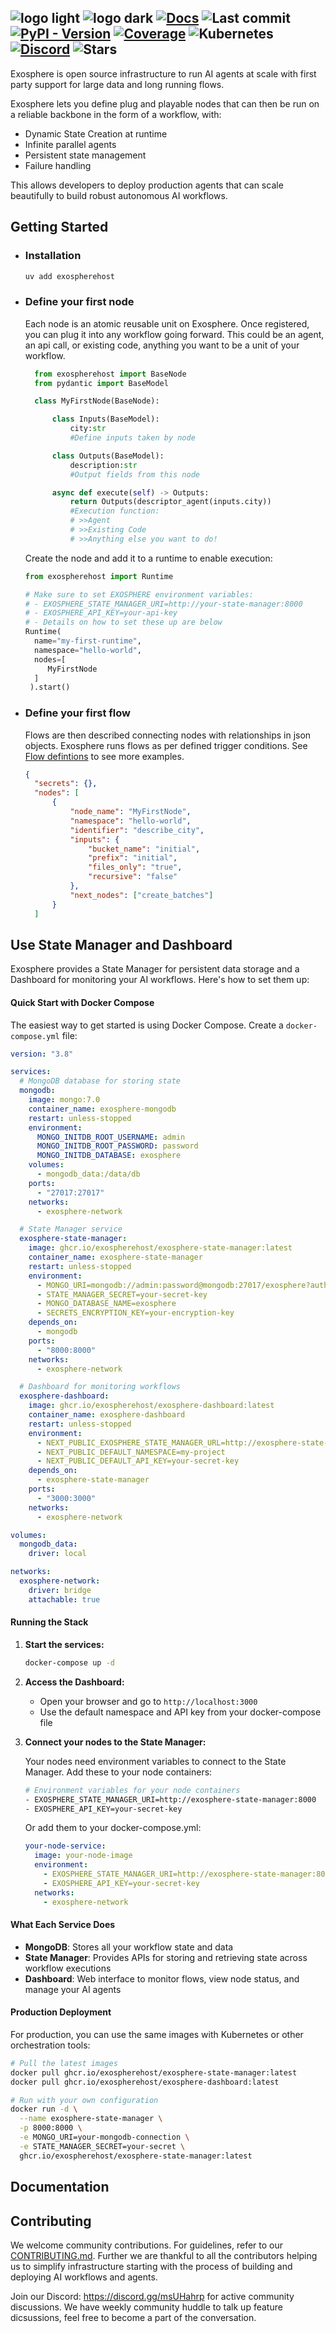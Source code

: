 ![logo light](assets/logo-light.svg#gh-light-mode-only)
![logo dark](assets/logo-dark.svg#gh-dark-mode-only)
[![Docs](https://img.shields.io/badge/docs-latest-success)](https://docs.exosphere.host)
![Last commit](https://img.shields.io/github/last-commit/exospherehost/exospherehost)
[![PyPI - Version](https://img.shields.io/pypi/v/exospherehost)](https://pypi.org/project/exospherehost/)
[![Coverage](https://img.shields.io/codecov/c/gh/exospherehost/exospherehost)](https://codecov.io/gh/exospherehost/exospherehost)
![Kubernetes](https://img.shields.io/badge/Kubernetes-native-326ce5?logo=kubernetes&logoColor=white)
[![Discord](https://badgen.net/discord/members/V8uuA6mmzg)](https://discord.gg/V8uuA6mmzg)
![Stars](https://img.shields.io/github/stars/exospherehost/exospherehost?style=social)
---
Exosphere is open source infrastructure to run AI agents at scale with first party support for large data and long running flows.

Exosphere lets you define plug and playable nodes that can then be run on a reliable backbone in the form of a workflow, with:
- Dynamic State Creation at runtime
- Infinite parallel agents 
- Persistent state management
- Failure handling

This allows developers to deploy production agents that can scale beautifully to build robust autonomous AI workflows.


## Getting Started

- ### Installation
  ```bash
  uv add exospherehost
  ```

- ### Define your first node
   Each node is an atomic reusable unit on Exosphere. Once registered, you can plug it into any workflow going forward. This could be an agent, an api call, or existing code, anything you want to be a unit of your workflow. 
  ```python
    from exospherehost import BaseNode
    from pydantic import BaseModel

    class MyFirstNode(BaseNode):

        class Inputs(BaseModel):
            city:str
            #Define inputs taken by node

        class Outputs(BaseModel):
            description:str
            #Output fields from this node            

        async def execute(self) -> Outputs:    
            return Outputs(descriptor_agent(inputs.city))        
            #Execution function:
            # >>Agent
            # >>Existing Code
            # >>Anything else you want to do!
  ```

 

  Create the node and add it to a runtime to enable execution:
  ```python
  from exospherehost import Runtime

  # Make sure to set EXOSPHERE environment variables:
  # - EXOSPHERE_STATE_MANAGER_URI=http://your-state-manager:8000
  # - EXOSPHERE_API_KEY=your-api-key
  # - Details on how to set these up are below
  Runtime(
    name="my-first-runtime",
    namespace="hello-world",
    nodes=[
       MyFirstNode
    ]
   ).start()
  ```

- ### Define your first flow
  
  Flows are then described connecting nodes with relationships in json objects. Exosphere runs flows as per defined trigger conditions. See [Flow defintions](https://docs.exosphere.host) to see more examples.
  ```json
  {
    "secrets": {},
    "nodes": [
        {
            "node_name": "MyFirstNode",
            "namespace": "hello-world",
            "identifier": "describe_city",
            "inputs": {
                "bucket_name": "initial",
                "prefix": "initial",
                "files_only": "true",
                "recursive": "false"
            },
            "next_nodes": ["create_batches"]
        }
    ]
  ```

## Use State Manager and Dashboard

Exosphere provides a State Manager for persistent data storage and a Dashboard for monitoring your AI workflows. Here's how to set them up:

#### Quick Start with Docker Compose

The easiest way to get started is using Docker Compose. Create a `docker-compose.yml` file:

```yaml
version: "3.8"

services:
  # MongoDB database for storing state
  mongodb:
    image: mongo:7.0
    container_name: exosphere-mongodb
    restart: unless-stopped
    environment:
      MONGO_INITDB_ROOT_USERNAME: admin
      MONGO_INITDB_ROOT_PASSWORD: password
      MONGO_INITDB_DATABASE: exosphere
    volumes:
      - mongodb_data:/data/db
    ports:
      - "27017:27017"
    networks:
      - exosphere-network

  # State Manager service
  exosphere-state-manager:
    image: ghcr.io/exospherehost/exosphere-state-manager:latest
    container_name: exosphere-state-manager
    restart: unless-stopped
    environment:
      - MONGO_URI=mongodb://admin:password@mongodb:27017/exosphere?authSource=admin
      - STATE_MANAGER_SECRET=your-secret-key
      - MONGO_DATABASE_NAME=exosphere
      - SECRETS_ENCRYPTION_KEY=your-encryption-key
    depends_on:
      - mongodb
    ports:
      - "8000:8000"
    networks:
      - exosphere-network

  # Dashboard for monitoring workflows
  exosphere-dashboard:
    image: ghcr.io/exospherehost/exosphere-dashboard:latest
    container_name: exosphere-dashboard
    restart: unless-stopped
    environment:
      - NEXT_PUBLIC_EXOSPHERE_STATE_MANAGER_URL=http://exosphere-state-manager:8000
      - NEXT_PUBLIC_DEFAULT_NAMESPACE=my-project
      - NEXT_PUBLIC_DEFAULT_API_KEY=your-secret-key
    depends_on:
      - exosphere-state-manager
    ports:
      - "3000:3000"
    networks:
      - exosphere-network

volumes:
  mongodb_data:
    driver: local

networks:
  exosphere-network:
    driver: bridge
    attachable: true
```

#### Running the Stack

1. **Start the services:**
   ```bash
   docker-compose up -d
   ```

2. **Access the Dashboard:**
   - Open your browser and go to `http://localhost:3000`
   - Use the default namespace and API key from your docker-compose file

3. **Connect your nodes to the State Manager:**
   
   Your nodes need environment variables to connect to the State Manager. Add these to your node containers:
   
   ```bash
   # Environment variables for your node containers
   - EXOSPHERE_STATE_MANAGER_URI=http://exosphere-state-manager:8000
   - EXOSPHERE_API_KEY=your-secret-key
   ```
   
   Or add them to your docker-compose.yml:
   ```yaml
   your-node-service:
     image: your-node-image
     environment:
       - EXOSPHERE_STATE_MANAGER_URI=http://exosphere-state-manager:8000
       - EXOSPHERE_API_KEY=your-secret-key
     networks:
       - exosphere-network
   ```

#### What Each Service Does

- **MongoDB**: Stores all your workflow state and data
- **State Manager**: Provides APIs for storing and retrieving state across workflow executions
- **Dashboard**: Web interface to monitor flows, view node status, and manage your AI agents

#### Production Deployment

For production, you can use the same images with Kubernetes or other orchestration tools:

```bash
# Pull the latest images
docker pull ghcr.io/exospherehost/exosphere-state-manager:latest
docker pull ghcr.io/exospherehost/exosphere-dashboard:latest

# Run with your own configuration
docker run -d \
  --name exosphere-state-manager \
  -p 8000:8000 \
  -e MONGO_URI=your-mongodb-connection \
  -e STATE_MANAGER_SECRET=your-secret \
  ghcr.io/exospherehost/exosphere-state-manager:latest
```

## Documentation



## Contributing

We welcome community contributions. For guidelines, refer to our [CONTRIBUTING.md](/CONTRIBUTING.md). Further we are thankful to all the contributors helping us to simplify infrastructure starting with the process of building and deploying AI workflows and agents.

Join our Discord: https://discord.gg/msUHahrp for active community discussions. We have weekly community huddle to talk up feature dicsussions, feel free to become a part of the conversation.
